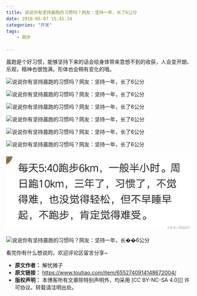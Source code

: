```yaml
---
title: 说说你有坚持晨跑的习惯吗？网友：坚持一年，长了6公分
date: 2018-05-07 15:41:24
categories: "开发"
tags:
	- 跑步

---
```


晨跑是个好习惯，能够坚持下来的话会给身体带来意想不到的收获，人会变开朗、乐观，精神也很饱满，形体也会稍有变化的哦。

![说说你有坚持晨跑的习惯吗？网友：坚持一年，长了6公分][6]

![说说你有坚持晨跑的习惯吗？网友：坚持一年，长了6公分][6 1]

![说说你有坚持晨跑的习惯吗？网友：坚持一年，长了6公分][6 2]

![说说你有坚持晨跑的习惯吗？网友：坚持一年，长了6公分][6 3]

![说说你有坚持晨跑的习惯吗？网友：坚持一年，长了6公分][6 4]

![说说你有坚持晨跑的习惯吗？网友：坚持一年，长了6公分][6 5]

![说说你有坚持晨跑的习惯吗？网友：坚持一年，长了6公分][6 6]

![说说你有坚持晨跑的习惯吗？网友：坚持一年，长��6公分][6 7]

看完你有什么想说的，欢迎评论区留言分享~



[6]: http://p3.pstatp.com/large/pgc-image/1525677934561a6c1616e3c
[6 1]: http://p3.pstatp.com/large/pgc-image/1525677934650b47a5196db
[6 2]: http://p3.pstatp.com/large/pgc-image/152567793460306a772c454
[6 3]: http://p1.pstatp.com/large/pgc-image/1525677934907601ec14adb
[6 4]: http://p9.pstatp.com/large/pgc-image/1525677934967f36ca1706e
[6 5]: http://p3.pstatp.com/large/pgc-image/15256779353211ea82936ba
[6 6]: static/resources/crawler/EERZ-M3ZY-NZVA.jpg
[6 7]: http://p9.pstatp.com/large/pgc-image/1525677935292af8990f185
 *  **原文作者：** 解忧摊子
 *  **原文链接：** https://www.toutiao.com/item/6552740914148672004/
 *  **版权声明：** 本博客所有文章除特别声明外，均采用 [CC BY-NC-SA 4.0][] 许可协议。转载请注明出处。

